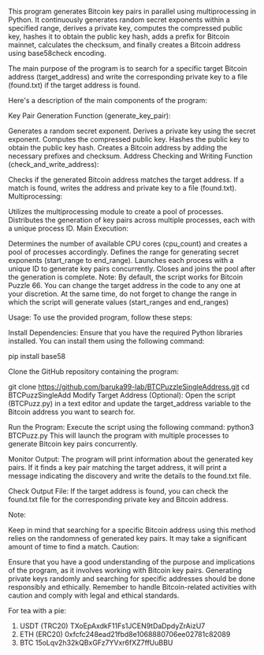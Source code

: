 This program generates Bitcoin key pairs in parallel using multiprocessing in Python. It continuously generates random secret exponents within a specified range, derives a private key, computes the compressed public key, hashes it to obtain the public key hash, adds a prefix for Bitcoin mainnet, calculates the checksum, and finally creates a Bitcoin address using base58check encoding.

The main purpose of the program is to search for a specific target Bitcoin address (target_address) and write the corresponding private key to a file (found.txt) if the target address is found.

Here's a description of the main components of the program:

Key Pair Generation Function (generate_key_pair):

Generates a random secret exponent.
Derives a private key using the secret exponent.
Computes the compressed public key.
Hashes the public key to obtain the public key hash.
Creates a Bitcoin address by adding the necessary prefixes and checksum.
Address Checking and Writing Function (check_and_write_address):

Checks if the generated Bitcoin address matches the target address.
If a match is found, writes the address and private key to a file (found.txt).
Multiprocessing:

Utilizes the multiprocessing module to create a pool of processes.
Distributes the generation of key pairs across multiple processes, each with a unique process ID.
Main Execution:

Determines the number of available CPU cores (cpu_count) and creates a pool of processes accordingly.
Defines the range for generating secret exponents (start_range to end_range).
Launches each process with a unique ID to generate key pairs concurrently.
Closes and joins the pool after the generation is complete.
Note:
By default, the script works for Bitcoin Puzzle 66. You can change the target address in the code to any one at your discretion. At the same time, do not forget to change the range in which the script will generate values (start_ranges and end_ranges)

Usage:
To use the provided program, follow these steps:

Install Dependencies:
Ensure that you have the required Python libraries installed. You can install them using the following command:

pip install base58

Clone the GitHub repository containing the program:

git clone <https://github.com/baruka99-lab/BTCPuzzleSingleAddress.git>
cd BTCPuzzSingleAdd
Modify Target Address (Optional):
Open the script (BTCPuzz.py) in a text editor and update the target_address variable to the Bitcoin address you want to search for.

Run the Program:
Execute the script using the following command:
python3 BTCPuzz.py
This will launch the program with multiple processes to generate Bitcoin key pairs concurrently.

Monitor Output:
The program will print information about the generated key pairs. If it finds a key pair matching the target address, it will print a message indicating the discovery and write the details to the found.txt file.

Check Output File:
If the target address is found, you can check the found.txt file for the corresponding private key and Bitcoin address.

Note:

Keep in mind that searching for a specific Bitcoin address using this method relies on the randomness of generated key pairs. It may take a significant amount of time to find a match.
Caution:

Ensure that you have a good understanding of the purpose and implications of the program, as it involves working with Bitcoin key pairs. Generating private keys randomly and searching for specific addresses should be done responsibly and ethically.
Remember to handle Bitcoin-related activities with caution and comply with legal and ethical standards.

For tea with a pie:
1. USDT (TRC20) TXoEpAxdkF11Fs1JCEN9tDaDpdyZrAizU7
2. ETH (ERC20) 0xfcfc248ead21fbd8e1068880706ee02781c82089
3. BTC 15oLqv2h32kQBxGFz7YVxr6fXZ7ffUuBBU
